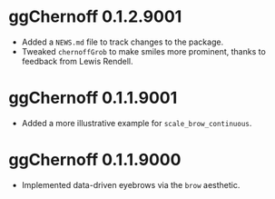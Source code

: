 # ggChernoff 0.1.2.9001

* Added a `NEWS.md` file to track changes to the package.
* Tweaked `chernoffGrob` to make smiles more prominent, thanks to feedback from Lewis Rendell.

# ggChernoff 0.1.1.9001

* Added a more illustrative example for `scale_brow_continuous`.

# ggChernoff 0.1.1.9000

* Implemented data-driven eyebrows via the `brow` aesthetic.



